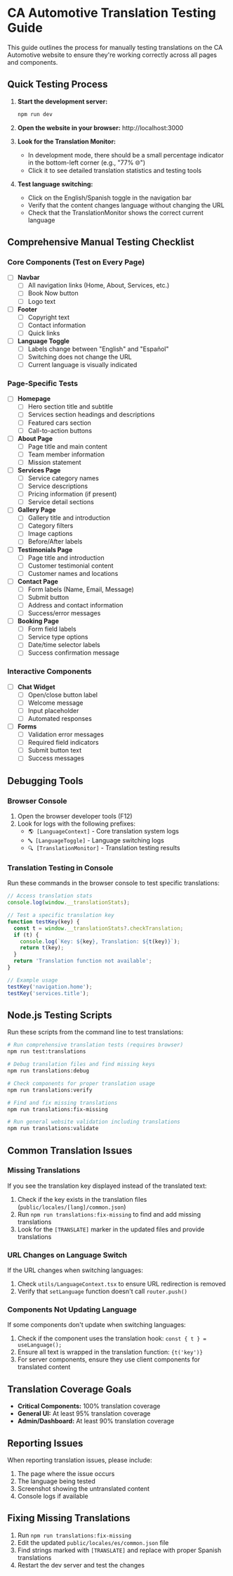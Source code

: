 # CA Automotive Translation Testing Guide

This guide outlines the process for manually testing translations on the CA Automotive website to ensure they're working correctly across all pages and components.

## Quick Testing Process

1. **Start the development server:**
   ```bash
   npm run dev
   ```

2. **Open the website in your browser:**
   http://localhost:3000

3. **Look for the Translation Monitor:**
   - In development mode, there should be a small percentage indicator in the bottom-left corner (e.g., "77% 🌐")
   - Click it to see detailed translation statistics and testing tools

4. **Test language switching:**
   - Click on the English/Spanish toggle in the navigation bar
   - Verify that the content changes language without changing the URL
   - Check that the TranslationMonitor shows the correct current language

## Comprehensive Manual Testing Checklist

### Core Components (Test on Every Page)

- [ ] **Navbar**
  - [ ] All navigation links (Home, About, Services, etc.)
  - [ ] Book Now button
  - [ ] Logo text

- [ ] **Footer**
  - [ ] Copyright text
  - [ ] Contact information
  - [ ] Quick links

- [ ] **Language Toggle**
  - [ ] Labels change between "English" and "Español"
  - [ ] Switching does not change the URL
  - [ ] Current language is visually indicated

### Page-Specific Tests

- [ ] **Homepage**
  - [ ] Hero section title and subtitle
  - [ ] Services section headings and descriptions
  - [ ] Featured cars section
  - [ ] Call-to-action buttons

- [ ] **About Page**
  - [ ] Page title and main content
  - [ ] Team member information
  - [ ] Mission statement

- [ ] **Services Page**
  - [ ] Service category names
  - [ ] Service descriptions
  - [ ] Pricing information (if present)
  - [ ] Service detail sections

- [ ] **Gallery Page**
  - [ ] Gallery title and introduction
  - [ ] Category filters
  - [ ] Image captions
  - [ ] Before/After labels

- [ ] **Testimonials Page**
  - [ ] Page title and introduction
  - [ ] Customer testimonial content
  - [ ] Customer names and locations

- [ ] **Contact Page**
  - [ ] Form labels (Name, Email, Message)
  - [ ] Submit button
  - [ ] Address and contact information
  - [ ] Success/error messages

- [ ] **Booking Page**
  - [ ] Form field labels
  - [ ] Service type options
  - [ ] Date/time selector labels
  - [ ] Success confirmation message

### Interactive Components

- [ ] **Chat Widget**
  - [ ] Open/close button label
  - [ ] Welcome message
  - [ ] Input placeholder
  - [ ] Automated responses

- [ ] **Forms**
  - [ ] Validation error messages
  - [ ] Required field indicators
  - [ ] Submit button text
  - [ ] Success messages

## Debugging Tools

### Browser Console

1. Open the browser developer tools (F12)
2. Look for logs with the following prefixes:
   - `🌎 [LanguageContext]` - Core translation system logs
   - `🔤 [LanguageToggle]` - Language switching logs
   - `🔍 [TranslationMonitor]` - Translation testing results

### Translation Testing in Console

Run these commands in the browser console to test specific translations:

```javascript
// Access translation stats
console.log(window.__translationStats);

// Test a specific translation key
function testKey(key) {
  const t = window.__translationStats?.checkTranslation;
  if (t) {
    console.log(`Key: ${key}, Translation: ${t(key)}`);
    return t(key);
  }
  return 'Translation function not available';
}

// Example usage
testKey('navigation.home');
testKey('services.title');
```

## Node.js Testing Scripts

Run these scripts from the command line to test translations:

```bash
# Run comprehensive translation tests (requires browser)
npm run test:translations

# Debug translation files and find missing keys
npm run translations:debug

# Check components for proper translation usage
npm run translations:verify

# Find and fix missing translations
npm run translations:fix-missing

# Run general website validation including translations
npm run translations:validate
```

## Common Translation Issues

### Missing Translations

If you see the translation key displayed instead of the translated text:
1. Check if the key exists in the translation files (`public/locales/[lang]/common.json`)
2. Run `npm run translations:fix-missing` to find and add missing translations
3. Look for the `[TRANSLATE]` marker in the updated files and provide translations

### URL Changes on Language Switch

If the URL changes when switching languages:
1. Check `utils/LanguageContext.tsx` to ensure URL redirection is removed
2. Verify that `setLanguage` function doesn't call `router.push()`

### Components Not Updating Language

If some components don't update when switching languages:
1. Check if the component uses the translation hook: `const { t } = useLanguage();`
2. Ensure all text is wrapped in the translation function: `{t('key')}`
3. For server components, ensure they use client components for translated content

## Translation Coverage Goals

- **Critical Components:** 100% translation coverage
- **General UI:** At least 95% translation coverage
- **Admin/Dashboard:** At least 90% translation coverage

## Reporting Issues

When reporting translation issues, please include:
1. The page where the issue occurs
2. The language being tested
3. Screenshot showing the untranslated content
4. Console logs if available

## Fixing Missing Translations

1. Run `npm run translations:fix-missing`
2. Edit the updated `public/locales/es/common.json` file
3. Find strings marked with `[TRANSLATE]` and replace with proper Spanish translations
4. Restart the dev server and test the changes 